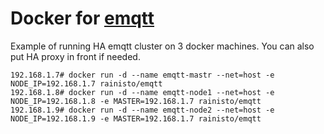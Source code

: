 # Docker for [emqtt](http://emqtt.io/)

Example of running HA emqtt cluster on 3 docker machines. You can also put HA proxy in front if needed.
```
192.168.1.7# docker run -d --name emqtt-mastr --net=host -e NODE_IP=192.168.1.7 rainisto/emqtt
192.168.1.8# docker run -d --name emqtt-node1 --net=host -e NODE_IP=192.168.1.8 -e MASTER=192.168.1.7 rainisto/emqtt
192.168.1.9# docker run -d --name emqtt-node2 --net=host -e NODE_IP=192.168.1.9 -e MASTER=192.168.1.7 rainisto/emqtt
```

